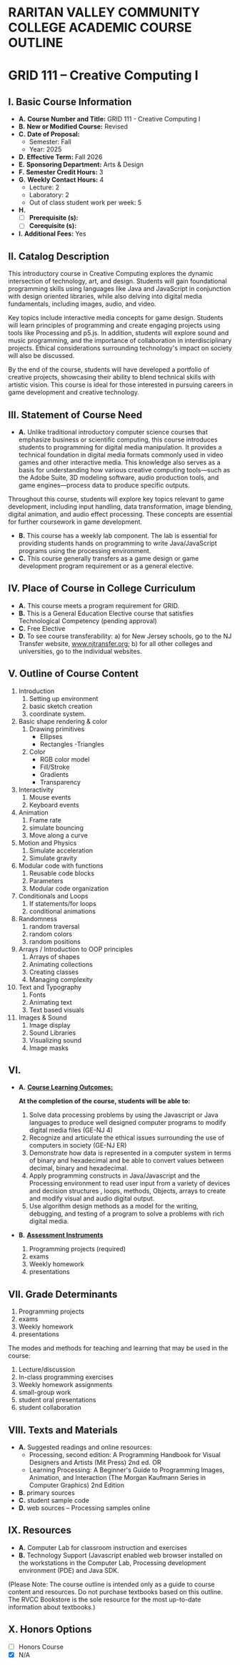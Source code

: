 # RARITAN VALLEY COMMUNITY COLLEGE ACADEMIC COURSE OUTLINE

# GRID 111 – Creative Computing I

## I. Basic Course Information

- **A.** **Course Number and Title:** GRID 111 - Creative Computing I
- **B.** **New or Modified Course:** Revised
- **C.** **Date of Proposal:**  
    - Semester: Fall  
    - Year: 2025
- **D.** **Effective Term:** Fall 2026
- **E.** **Sponsoring Department:** Arts & Design
- **F.** **Semester Credit Hours:** 3
- **G.** **Weekly Contact Hours:** 4 
    - Lecture: 2
    - Laboratory: 2  
    - Out of class student work per week: 5
- **H.** 
    - [ ] **Prerequisite (s):** 
    - [ ] **Corequisite (s):** 
- **I.** **Additional Fees:** Yes

## II. Catalog Description

This introductory course in Creative Computing explores the dynamic intersection of technology, art, and design. Students will gain foundational programming skills using languages like Java and JavaScript in conjunction with design oriented libraries, while also delving into digital media fundamentals, including images, audio, and video.

Key topics include interactive media concepts for game design. Students will learn principles of programming and create engaging projects using tools like Processing and p5.js. In addition, students will explore sound and music programming, and the importance of collaboration in interdisciplinary projects. Ethical considerations surrounding technology's impact on society will also be discussed.

By the end of the course, students will have developed a portfolio of creative projects, showcasing their ability to blend technical skills with artistic vision. This course is ideal for those interested in pursuing careers in game development and creative technology.

## III. Statement of Course Need

- **A.** Unlike traditional introductory computer science courses that emphasize business or scientific computing, this course introduces students to programming for digital media manipulation. It provides a technical foundation in digital media formats commonly used in video games and other interactive media. This knowledge also serves as a basis for understanding how various creative computing tools—such as the Adobe Suite, 3D modeling software, audio production tools, and game engines—process data to produce specific outputs.  
  
Throughout this course, students will explore key topics relevant to game development, including input handling, data transformation, image blending, digital animation, and audio effect processing. These concepts are essential for further coursework in game development.
- **B.** This course has a weekly lab component.  The lab is essential for providing students hands on programming to write Java/JavaScript programs using the processing environment.
- **C.** This course generally transfers as a game design or game development program requirement or as a general elective.

## IV. Place of Course in College Curriculum

- **A.** This course meets a program requirement for GRID.
- **B.** This is a General Education Elective course that satisfies Technological Competency (pending approval)
- **C.** Free Elective
- **D.** To see course transferability: a) for New Jersey schools, go to the NJ Transfer website, www.njtransfer.org; b) for all other colleges and universities, go to the individual websites.

## V. Outline of Course Content

1. Introduction
    1. Setting up environment
    2. basic sketch creation
    3.  coordinate system.
1. Basic shape rendering & color
    1. Drawing primitives
        - Ellipses
        - Rectangles
        -Triangles
    2. Color
        - RGB color model
        - Fill/Stroke
        - Gradients
        - Transparency
1. Interactivity
    1. Mouse events
    2. Keyboard events
1. Animation 
    1. Frame rate
    2. simulate bouncing
    3. Move along a curve
1. Motion and Physics
    1. Simulate acceleration
    2. Simulate gravity
1. Modular code with functions
    1. Reusable code blocks
    2. Parameters
    3. Modular code organization
1. Conditionals and Loops
    1. If statements/for loops
    2. conditional animations
1. Randomness
    1. random traversal
    2. random colors
    3. random positions
1. Arrays / Introduction to OOP principles
    1. Arrays of shapes
    2. Animating collections
    3. Creating classes
    4. Managing complexity
1. Text and Typography
    1. Fonts
    2. Animating text
    3. Text based visuals
1. Images & Sound
    1. Image display
    2. Sound Libraries
    3. Visualizing sound
    4. Image masks

## VI. 

- **A.** **<u>Course Learning Outcomes:</u>**  

    **At the completion of the course, students will be able to:**  
    1. Solve data processing problems by using the Javascript or Java languages to produce well designed computer programs to modify digital media files (GE-NJ 4) 
    2. Recognize and articulate the ethical issues surrounding the use of computers in society (GE-NJ ER) 
    3. Demonstrate how data is represented in a computer system in terms of binary and hexadecimal and be able to convert values between decimal, binary and hexadecimal. 
    4. Apply programming constructs in Java/Javascript and the Processing environment to read user input from a variety of devices and decision structures , loops, methods, Objects, arrays to create and modify visual and audio digital output. 
    5. Use algorithm design methods as a model for the writing, debugging, and testing of a program to solve a problems with rich digital media.

- **B.** **<u>Assessment Instruments</u>**  
    1. Programming projects (required)
    2. exams
    3. Weekly homework
    4. presentations 

## VII. Grade Determinants

1. Programming projects
1. exams
1. Weekly homework
1. presentations

The modes and methods for teaching and learning that may be used in the course:

1. Lecture/discussion
1. In-class programming exercises
1. Weekly homework assignments
1. small-group work
1. student oral presentations
1. student collaboration

## VIII. Texts and Materials
- **A.** Suggested readings and online resources:
    - Processing, second edition: A Programming Handbook for Visual Designers and Artists (Mit Press) 2nd ed. OR
    - Learning Processing: A Beginner's Guide to Programming Images, Animation, and Interaction (The Morgan Kaufmann Series in Computer Graphics) 2nd Edition 
- **B.** primary sources
- **C.** student sample code
- **D.** web sources – Processing samples online

## IX. Resources
- **A.** Computer Lab for classroom instruction and exercises
- **B.** Technology Support (Javascript enabled web browser installed on the workstations in the Computer Lab, Processing development environment (PDE) and Java SDK.

(Please Note: The course outline is intended only as a guide to course content and resources. Do not purchase textbooks based on this outline. The RVCC Bookstore is the sole resource for the most up-to-date information about textbooks.)

## X. Honors Options
- [ ] Honors Course
- [x] N/A